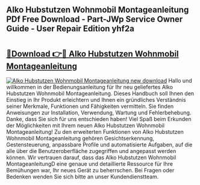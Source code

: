 ## Alko Hubstutzen Wohnmobil Montageanleitung PDf Free Download - Part-JWp Service Owner Guide - User Repair Edition yhf2a

# <h2><a href="http://df7dw46.blite.top/?on=Alko+Hubstutzen+Wohnmobil+Montageanleitung">🔗Download 👉🔴 Alko Hubstutzen Wohnmobil Montageanleitung</a></h2>

[![Alko Hubstutzen Wohnmobil Montageanleitung new download](https://i.imgur.com/lujVjoI.png)](http://df7dw46.blite.top/?on=Alko+Hubstutzen+Wohnmobil+Montageanleitung)
Hallo und willkommen in der Bedienungsanleitung für Ihr neu geliefertes Alko Hubstutzen Wohnmobil Montageanleitung. Dieses Handbuch soll Ihnen den Einstieg in Ihr Produkt erleichtern und Ihnen ein gründliches Verständnis seiner Merkmale, Funktionen und Fähigkeiten vermitteln. Sie finden Anweisungen zur Installation, Verwendung, Wartung und Fehlerbehebung. Danke, dass Sie sich für uns entschieden haben! Viel Spaß beim Erkunden der Möglichkeiten mit Ihrem neuen Alko Hubstutzen Wohnmobil Montageanleitung! Zu den erweiterten Funktionen von Alko Hubstutzen Wohnmobil Montageanleitung gehören Gesichtserkennung, Gestensteuerung, anpassbare Profile und automatisierte Aufgaben, auf die alle über die Benutzeroberfläche zugegriffen und angepasst werden können. Wir vertrauen darauf, dass das Alko Hubstutzen Wohnmobil MontageanleitungD eine genaue und detaillierte Ressource für Ihre Bemühungen war, Ihr neues Gerät zu beherrschen. Bei Fragen oder Bedenken wenden Sie sich bitte an unser Kundendienstteam.
